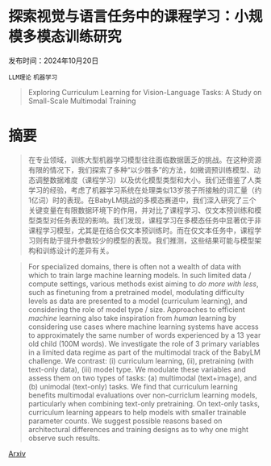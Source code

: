 # 探索视觉与语言任务中的课程学习：小规模多模态训练研究

发布时间：2024年10月20日

`LLM理论` `机器学习`

> Exploring Curriculum Learning for Vision-Language Tasks: A Study on Small-Scale Multimodal Training

# 摘要

> 在专业领域，训练大型机器学习模型往往面临数据匮乏的挑战。在这种资源有限的情况下，我们探索了多种“以少胜多”的方法，如微调预训练模型、动态调整数据难度（课程学习）以及优化模型类型和大小。我们还借鉴了人类学习的经验，考虑了机器学习系统在处理类似13岁孩子所接触的词汇量（约1亿词）时的表现。在BabyLM挑战的多模态赛道中，我们深入研究了三个关键变量在有限数据环境下的作用，并对比了课程学习、仅文本预训练和模型类型对任务表现的影响。我们发现，课程学习在多模态任务中显著优于非课程学习模型，尤其是在结合仅文本预训练时。而在仅文本任务中，课程学习则有助于提升参数较少的模型的表现。我们推测，这些结果可能与模型架构和训练设计的差异有关。

> For specialized domains, there is often not a wealth of data with which to train large machine learning models. In such limited data / compute settings, various methods exist aiming to $\textit{do more with less}$, such as finetuning from a pretrained model, modulating difficulty levels as data are presented to a model (curriculum learning), and considering the role of model type / size. Approaches to efficient $\textit{machine}$ learning also take inspiration from $\textit{human}$ learning by considering use cases where machine learning systems have access to approximately the same number of words experienced by a 13 year old child (100M words). We investigate the role of 3 primary variables in a limited data regime as part of the multimodal track of the BabyLM challenge. We contrast: (i) curriculum learning, (ii), pretraining (with text-only data), (iii) model type. We modulate these variables and assess them on two types of tasks: (a) multimodal (text+image), and (b) unimodal (text-only) tasks. We find that curriculum learning benefits multimodal evaluations over non-curriclum learning models, particularly when combining text-only pretraining. On text-only tasks, curriculum learning appears to help models with smaller trainable parameter counts. We suggest possible reasons based on architectural differences and training designs as to why one might observe such results.

[Arxiv](https://arxiv.org/abs/2410.15509)